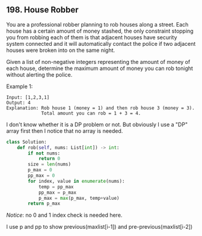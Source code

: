 ## 198. House Robber

You are a professional robber planning to rob houses along a street. Each house has a certain amount of money stashed, the only constraint stopping you from robbing each of them is that adjacent houses have security system connected and it will automatically contact the police if two adjacent houses were broken into on the same night.

Given a list of non-negative integers representing the amount of money of each house, determine the maximum amount of money you can rob tonight without alerting the police.

Example 1:
```
Input: [1,2,3,1]
Output: 4
Explanation: Rob house 1 (money = 1) and then rob house 3 (money = 3).
             Total amount you can rob = 1 + 3 = 4.
```

I don't know whether it is a DP problem or not.
But obviously I use a "DP" array first then I notice that no array is needed.

```python
class Solution:
    def rob(self, nums: List[int]) -> int:
        if not nums:
            return 0
        size = len(nums)
        p_max = 0
        pp_max = 0
        for index, value in enumerate(nums):
            temp = pp_max
            pp_max = p_max
            p_max = max(p_max, temp+value)
        return p_max
```

*Notice*: no 0 and 1 index check is needed here. 

I use p and pp to show previous(maxlist[i-1]) and pre-previous(maxlist[i-2])
